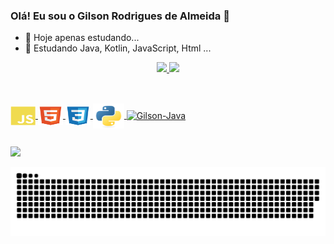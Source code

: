### Olá! Eu sou o Gilson Rodrigues de Almeida 🖖

- 🔭 Hoje apenas estudando...
- 🌱 Estudando Java, Kotlin, JavaScript, Html ...

<div align="center">
  <a href="https://github.com/GilsonRodriguesAlmeida">
  <img height="180em" src="https://github-readme-stats.vercel.app/api?username=GilsonRodriguesAlmeida&show_icons=true&theme=dark&include_all_commits=true&count_private=true"/>
  <img height="180em" src="https://github-readme-stats.vercel.app/api/top-langs/?username=GilsonRodriguesAlmeida&layout=compact&langs_count=7&theme=dark"/>
</div>
  
##  

<div style="display: inline_block"><br>
  <img align="center" alt="Gilson-Js" height="30" width="40" src="https://raw.githubusercontent.com/devicons/devicon/master/icons/javascript/javascript-plain.svg">
  <img align="center" alt="Gilson-HTML" height="30" width="40" src="https://raw.githubusercontent.com/devicons/devicon/master/icons/html5/html5-original.svg">
  <img align="center" alt="Gilson-CSS" height="30" width="40" src="https://raw.githubusercontent.com/devicons/devicon/master/icons/css3/css3-original.svg">
  <img align="center" alt="Gilson-Python" height="40" width="50" src="https://raw.githubusercontent.com/devicons/devicon/master/icons/python/python-original.svg">
  <img align="center" alt="Gilson-Java" height="40" width="50" src="https://cdn.jsdelivr.net/gh/devicons/devicon/icons/java/java-original.svg">
</div>
  
##
  
<div>
  
<a href="https://www.linkedin.com/in/gilson-rodrigues-de-almeida" target="_blank"><img src="https://img.shields.io/badge/-LinkedIn-%230077B5?style=for-the-badge&logo=linkedin&logoColor=white" target="_blank"></a> 
  
  ![Snake animation](https://github.com/GilsonRodriguesAlmeida/GilsonRodriguesAlmeida/blob/output/github-contribution-grid-snake.svg)
</div>
